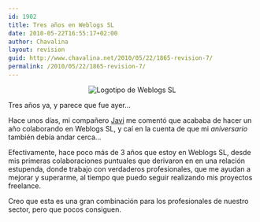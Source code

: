 ```yaml
---
id: 1902
title: Tres años en Weblogs SL
date: 2010-05-22T16:55:17+02:00
author: Chavalina
layout: revision
guid: http://www.chavalina.net/2010/05/22/1865-revision-7/
permalink: /2010/05/22/1865-revision-7/
---
```

<p style="text-align: center;">
  <img class="aligncenter size-full wp-image-1899" title="Weblogs SL" src="/imagenes/2010/05/weblogssl.jpg" alt="Logotipo de Weblogs SL" srcset="http://www.chavalina.net/imagenes/2010/05/weblogssl.jpg 427w, http://www.chavalina.net/imagenes/2010/05/weblogssl-300x86.jpg 300w" sizes="(max-width: 427px) 100vw, 427px" />
</p>

<p style="text-align: left;">
  Tres años ya, y parece que fue ayer…
</p>

<p style="text-align: left;">
  Hace unos días, mi compañero <a href="http://aurea.es/" target="_blank">Javi</a> me comentó que acababa de hacer un año colaborando en Weblogs SL, y caí en la cuenta de que mi <em>aniversario</em> también debía andar cerca…
</p>

<p style="text-align: left;">
  Efectivamente, hace poco más de 3 años que estoy en Weblogs SL, desde mis primeras colaboraciones puntuales que derivaron en en una relación estupenda, donde trabajo con verdaderos profesionales, que me ayudan a mejorar y superarme, al tiempo que puedo seguir realizando mis proyectos freelance.
</p>

<p style="text-align: left;">
  Creo que esta es una gran combinación para los profesionales de nuestro sector, pero que pocos consiguen.
</p>
